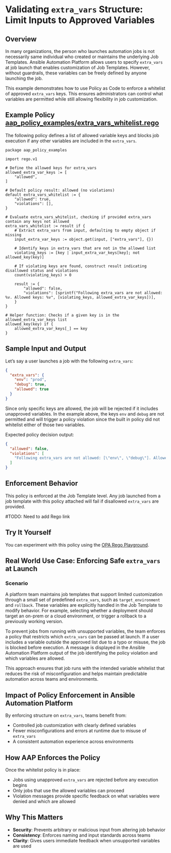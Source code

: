 # Validating `extra_vars` Structure: Limit Inputs to Approved Variables

## Overview

In many organizations, the person who launches automation jobs is not necessarily same individual who created or maintains the underlying Job Templates. Ansible Automation Platform allows users to specify `extra_vars` at job launch that enables customization of Job Templates. However, without guardrails, these variables can be freely defined by anyone launching the job.

This example demonstrates how to use Policy as Code to enforce a whitelist of approved `extra_vars` keys. This ensures administrators can control what variables are permitted while still allowing flexibility in job customization.

## Example Policy [aap_policy_examples/extra_vars_whitelist.rego](aap_policy_examples/extra_vars_whitelist.rego)

The following policy defines a list of allowed variable keys and blocks job execution if any other variables are included in the `extra_vars`.

```rego
package aap_policy_examples

import rego.v1

# Define the allowed keys for extra_vars
allowed_extra_var_keys := [
    "allowed",
]

# Default policy result: allowed (no violations)
default extra_vars_whitelist := {
	"allowed": true,
	"violations": [],
}

# Evaluate extra_vars_whitelist, checking if provided extra_vars contain any keys not allowed
extra_vars_whitelist := result if {
	# Extract extra_vars from input, defaulting to empty object if missing
	input_extra_var_keys := object.get(input, ["extra_vars"], {})

	# Identify keys in extra_vars that are not in the allowed list
	violating_keys := [key | input_extra_var_keys[key]; not allowed_key(key)]

	# If violating keys are found, construct result indicating disallowed status and violations
	count(violating_keys) > 0

	result := {
		"allowed": false,
		"violations": [sprintf("Following extra_vars are not allowed: %v. Allowed keys: %v", [violating_keys, allowed_extra_var_keys])],
	}
}

# Helper function: Checks if a given key is in the allowed_extra_var_keys list
allowed_key(key) if {
	allowed_extra_var_keys[_] == key
}
```

## Sample Input and Output

Let’s say a user launches a job with the following `extra_vars`:

```json
{
  "extra_vars": {
    "env": "prod",
    "debug": true,
    "allowed": true
  }
}
```

Since only specific keys are allowed, the job will be rejected if it includes unapproved variables. In the example above, the keys `env` and `debug` are not permitted and will trigger a policy violation since the built in policy did not whitelist either of those two variables. 

Expected policy decision output:

```json
{
  "allowed": false,
  "violations": [
    "Following extra_vars are not allowed: [\"env\", \"debug\"]. Allowed keys: [\"allowed\"]"
  ]
}
```

## Enforcement Behavior

This policy is enforced at the Job Template level. Any job launched from a job template with this policy attached will fail if disallowed `extra_vars` are provided.

#TODO: Need to add Rego link

## Try It Yourself

You can experiment with this policy using the [OPA Rego Playground](https://play.openpolicyagent.org).

## Real World Use Case: Enforcing Safe `extra_vars` at Launch

### Scenario

A platform team maintains job templates that support limited customization through a small set of predefined `extra_vars`, such as `target_environment` and `rollback`. These variables are explicitly handled in the Job Template to modify behavior. For example, selecting whether a deployment should target an on-prem  or a cloud environment, or trigger a rollback to a previously working version.

To prevent jobs from running  with unsupported variables, the team enforces a policy that restricts which `extra_vars` can be passed at launch. If a user includes a variable outside the approved list due to a typo or misuse, the job is blocked before execution. A message is displayed in the Ansible Automation Platform output of the job identifying the policy violation and which variables are allowed.

This approach ensures that job runs with the intended variable whitelist that reduces the risk of misconfiguration and helps maintain predictable automation across teams and environments.

## Impact of Policy Enforcement in Ansible Automation Platform

By enforcing structure on `extra_vars`, teams benefit from:

- Controlled job customization with clearly defined variables
- Fewer misconfigurations and errors at runtime due to misuse of `extra_vars`
- A consistent automation experience across environments

## How AAP Enforces the Policy

Once the whitelist policy is in place:

- Jobs using unapproved `extra_vars` are rejected before any execution begins
- Only jobs that use the allowed variables can proceed
- Violation messages provide specific feedback on what variables were denied and which are allowed

## Why This Matters

- **Security**: Prevents arbitrary or malicious input from altering job behavior
- **Consistency**: Enforces naming and input standards across teams
- **Clarity**: Gives users immediate feedback when unsupported variables are used

